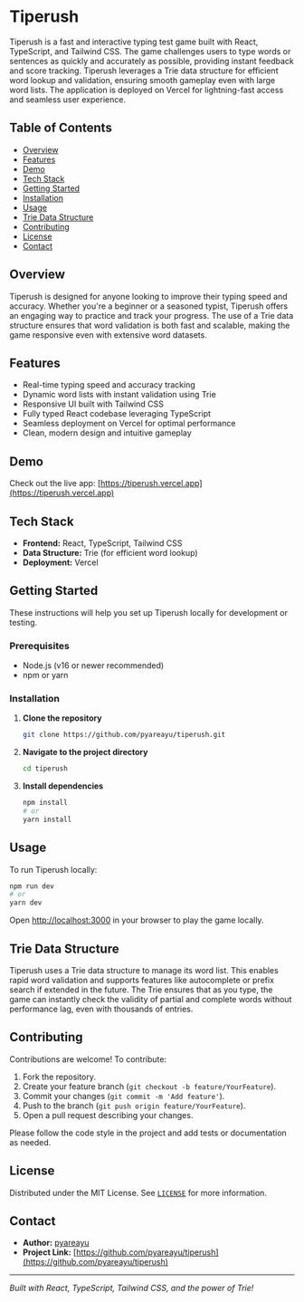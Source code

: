 # Tiperush

Tiperush is a fast and interactive typing test game built with React, TypeScript, and Tailwind CSS. The game challenges users to type words or sentences as quickly and accurately as possible, providing instant feedback and score tracking. Tiperush leverages a Trie data structure for efficient word lookup and validation, ensuring smooth gameplay even with large word lists. The application is deployed on Vercel for lightning-fast access and seamless user experience.

## Table of Contents

- [Overview](#overview)
- [Features](#features)
- [Demo](#demo)
- [Tech Stack](#tech-stack)
- [Getting Started](#getting-started)
- [Installation](#installation)
- [Usage](#usage)
- [Trie Data Structure](#trie-data-structure)
- [Contributing](#contributing)
- [License](#license)
- [Contact](#contact)

## Overview

Tiperush is designed for anyone looking to improve their typing speed and accuracy. Whether you're a beginner or a seasoned typist, Tiperush offers an engaging way to practice and track your progress. The use of a Trie data structure ensures that word validation is both fast and scalable, making the game responsive even with extensive word datasets.

## Features

- Real-time typing speed and accuracy tracking
- Dynamic word lists with instant validation using Trie
- Responsive UI built with Tailwind CSS
- Fully typed React codebase leveraging TypeScript
- Seamless deployment on Vercel for optimal performance
- Clean, modern design and intuitive gameplay

## Demo

Check out the live app: [https://tiperush.vercel.app](https://tiperush.vercel.app)

## Tech Stack

- **Frontend:** React, TypeScript, Tailwind CSS
- **Data Structure:** Trie (for efficient word lookup)
- **Deployment:** Vercel

## Getting Started

These instructions will help you set up Tiperush locally for development or testing.

### Prerequisites

- Node.js (v16 or newer recommended)
- npm or yarn

### Installation

1. **Clone the repository**
   ```bash
   git clone https://github.com/pyareayu/tiperush.git
   ```
2. **Navigate to the project directory**
   ```bash
   cd tiperush
   ```
3. **Install dependencies**
   ```bash
   npm install
   # or
   yarn install
   ```

## Usage

To run Tiperush locally:

```bash
npm run dev
# or
yarn dev
```

Open [http://localhost:3000](http://localhost:3000) in your browser to play the game locally.

## Trie Data Structure

Tiperush uses a Trie data structure to manage its word list. This enables rapid word validation and supports features like autocomplete or prefix search if extended in the future. The Trie ensures that as you type, the game can instantly check the validity of partial and complete words without performance lag, even with thousands of entries.

## Contributing

Contributions are welcome! To contribute:

1. Fork the repository.
2. Create your feature branch (`git checkout -b feature/YourFeature`).
3. Commit your changes (`git commit -m 'Add feature'`).
4. Push to the branch (`git push origin feature/YourFeature`).
5. Open a pull request describing your changes.

Please follow the code style in the project and add tests or documentation as needed.

## License

Distributed under the MIT License. See [`LICENSE`](LICENSE) for more information.

## Contact

- **Author:** [pyareayu](https://github.com/pyareayu)
- **Project Link:** [https://github.com/pyareayu/tiperush](https://github.com/pyareayu/tiperush)

---

_Built with React, TypeScript, Tailwind CSS, and the power of Trie!_
